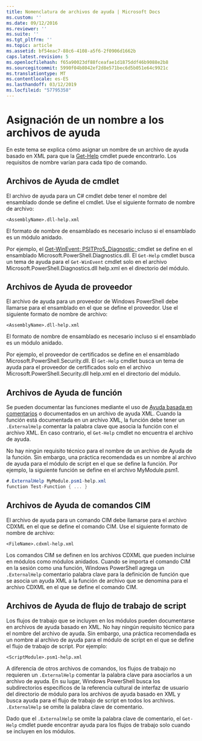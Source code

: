 ```yaml
---
title: Nomenclatura de archivos de ayuda | Microsoft Docs
ms.custom: ''
ms.date: 09/12/2016
ms.reviewer: ''
ms.suite: ''
ms.tgt_pltfrm: ''
ms.topic: article
ms.assetid: bf54eac7-88c6-4108-a5f6-2f0906d1662b
caps.latest.revision: 5
ms.openlocfilehash: f65a90023df88fceafae1d1875ddf46b9088e2b8
ms.sourcegitcommit: 5990f04b8042ef2d8e571bec6d5b051e64c9921c
ms.translationtype: MT
ms.contentlocale: es-ES
ms.lasthandoff: 03/12/2019
ms.locfileid: "57795358"
---
```

# <a name="naming-help-files"></a>Asignación de un nombre a los archivos de ayuda

En este tema se explica cómo asignar un nombre de un archivo de ayuda basado en XML para que la [Get-Help](/powershell/module/Microsoft.PowerShell.Core/Get-Help) cmdlet puede encontrarlo. Los requisitos de nombre varían para cada tipo de comando.

## <a name="cmdlet-help-files"></a>Archivos de Ayuda de cmdlet

El archivo de ayuda para un C# cmdlet debe tener el nombre del ensamblado donde se define el cmdlet. Use el siguiente formato de nombre de archivo:

```
<AssemblyName>.dll-help.xml
```

El formato de nombre de ensamblado es necesario incluso si el ensamblado es un módulo anidado.

Por ejemplo, el [Get-WinEvent; PSITPro5_Diagnostic; ](/powershell/module/Microsoft.PowerShell.Diagnostics/Get-WinEvent) cmdlet se define en el ensamblado Microsoft.PowerShell.Diagnostics.dll. El `Get-Help` cmdlet busca un tema de ayuda para el `Get-WinEvent` cmdlet solo en el archivo Microsoft.PowerShell.Diagnostics.dll help.xml en el directorio del módulo.

## <a name="provider-help-files"></a>Archivos de Ayuda de proveedor

El archivo de ayuda para un proveedor de Windows PowerShell debe llamarse para el ensamblado en el que se define el proveedor. Use el siguiente formato de nombre de archivo:

```
<AssemblyName>.dll-help.xml
```

El formato de nombre de ensamblado es necesario incluso si el ensamblado es un módulo anidado.

Por ejemplo, el proveedor de certificados se define en el ensamblado Microsoft.PowerShell.Security.dll. El `Get-Help` cmdlet busca un tema de ayuda para el proveedor de certificados solo en el archivo Microsoft.PowerShell.Security.dll help.xml en el directorio del módulo.

## <a name="function-help-files"></a>Archivos de Ayuda de función

Se pueden documentar las funciones mediante el uso de [Ayuda basada en comentarios](/powershell/module/microsoft.powershell.core/about/about_comment_based_help) o documentados en un archivo de ayuda XML. Cuando la función está documentada en un archivo XML, la función debe tener un `.ExternalHelp` comentar la palabra clave que asocia la función con el archivo XML. En caso contrario, el `Get-Help` cmdlet no encuentra el archivo de ayuda.

No hay ningún requisito técnico para el nombre de un archivo de Ayuda de la función. Sin embargo, una práctica recomendada es un nombre al archivo de ayuda para el módulo de script en el que se define la función. Por ejemplo, la siguiente función se define en el archivo MyModule.psm1.

```csharp
#.ExternalHelp MyModule.psm1-help.xml
function Test-Function { ... }
```

## <a name="cim-command-help-files"></a>Archivos de Ayuda de comandos CIM

El archivo de ayuda para un comando CIM debe llamarse para el archivo CDXML en el que se define el comando CIM. Use el siguiente formato de nombre de archivo:

```
<FileName>.cdxml-help.xml
```

Los comandos CIM se definen en los archivos CDXML que pueden incluirse en módulos como módulos anidados. Cuando se importa el comando CIM en la sesión como una función, Windows PowerShell agrega un `.ExternalHelp` comentario palabra clave para la definición de función que se asocia un ayuda XML a la función de archivo que se denomina para el archivo CDXML en el que se define el comando CIM.

## <a name="script-workflow-help-files"></a>Archivos de Ayuda de flujo de trabajo de script

Los flujos de trabajo que se incluyen en los módulos pueden documentarse en archivos de ayuda basado en XML. No hay ningún requisito técnico para el nombre del archivo de ayuda. Sin embargo, una práctica recomendada es un nombre al archivo de ayuda para el módulo de script en el que se define el flujo de trabajo de script. Por ejemplo:

```
<ScriptModule>.psm1-help.xml
```

A diferencia de otros archivos de comandos, los flujos de trabajo no requieren un `.ExternalHelp` comentar la palabra clave para asociarlos a un archivo de ayuda. En su lugar, Windows PowerShell busca los subdirectorios específicos de la referencia cultural de interfaz de usuario del directorio de módulo para los archivos de ayuda basado en XML y busca ayuda para el flujo de trabajo de script en todos los archivos. `.ExternalHelp` se omite la palabra clave de comentario.

Dado que el `.ExternalHelp` se omite la palabra clave de comentario, el `Get-Help` cmdlet puede encontrar ayuda para los flujos de trabajo solo cuando se incluyen en los módulos.